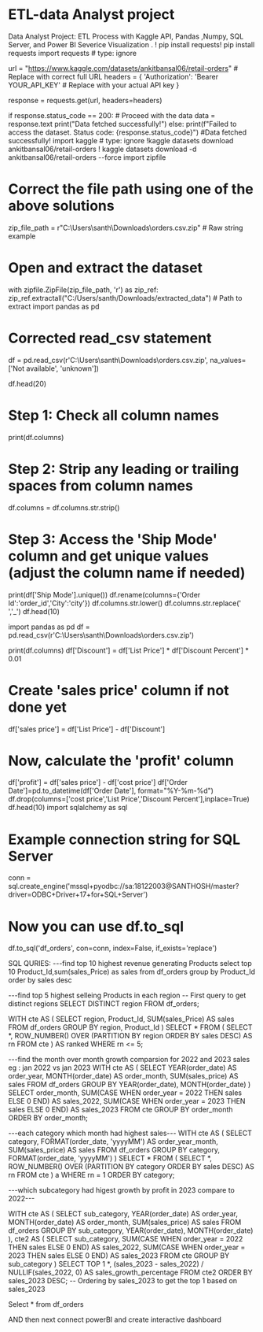 # ETL-data Analyst project 

Data Analyst Project: ETL Process with Kaggle API, Pandas ,Numpy, SQL Server, and Power BI Severice Visualization .
! pip install requests! pip install requests
import requests # type: ignore

url = "https://www.kaggle.com/datasets/ankitbansal06/retail-orders"  # Replace with correct full URL
headers = {
    'Authorization': 'Bearer YOUR_API_KEY'  # Replace with your actual API key
}

response = requests.get(url, headers=headers)

if response.status_code == 200:
    # Proceed with the data
    data = response.text
    print("Data fetched successfully!")
else:
    print(f"Failed to access the dataset. Status code: {response.status_code}")
    #Data fetched successfully!
 import kaggle # type: ignore
!kaggle datasets download ankitbansal06/retail-orders
! kaggle datasets download -d ankitbansal06/retail-orders --force
import zipfile

# Correct the file path using one of the above solutions
zip_file_path = r"C:\Users\santh\Downloads\orders.csv.zip"  # Raw string example

# Open and extract the dataset
with zipfile.ZipFile(zip_file_path, 'r') as zip_ref:
    zip_ref.extractall("C:/Users/santh/Downloads/extracted_data")  # Path to extract
import pandas as pd

# Corrected read_csv statement
df = pd.read_csv(r'C:\Users\santh\Downloads\orders.csv.zip', na_values=['Not available', 'unknown'])

df.head(20)

# Step 1: Check all column names
print(df.columns)

# Step 2: Strip any leading or trailing spaces from column names
df.columns = df.columns.str.strip()

# Step 3: Access the 'Ship Mode' column and get unique values (adjust the column name if needed)
print(df['Ship Mode'].unique())
df.rename(columns={'Order Id':'order_id','City':'city'})
df.columns.str.lower()
df.columns.str.replace(' ','_')
df.head(10)

import pandas as pd
df = pd.read_csv(r'C:\Users\santh\Downloads\orders.csv.zip')

print(df.columns)
df['Discount'] = df['List Price'] * df['Discount Percent'] * 0.01

# Create 'sales price' column if not done yet
df['sales price'] = df['List Price'] - df['Discount']

# Now, calculate the 'profit' column
df['profit'] = df['sales price'] - df['cost price']
df['Order Date']=pd.to_datetime(df['Order Date'], format="%Y-%m-%d")
df.drop(columns=['cost price','List Price','Discount Percent'],inplace=True)
df.head(10)
import sqlalchemy as sql

# Example connection string for SQL Server
conn = sql.create_engine('mssql+pyodbc://sa:18122003@SANTHOSH/master?driver=ODBC+Driver+17+for+SQL+Server')

# Now you can use df.to_sql
df.to_sql('df_orders', con=conn, index=False, if_exists='replace')

SQL QURIES:
---find top 10 highest revenue generating Products
  select  top 10 Product_Id,sum(sales_Price) as sales
  from df_orders
  group by Product_Id
  order by sales desc


   ---find top 5 highest selleing  Products in each region
  -- First query to get distinct regions
SELECT DISTINCT region
FROM df_orders;

WITH cte AS (
    SELECT region, Product_Id, SUM(sales_Price) AS sales
    FROM df_orders
    GROUP BY region, Product_Id
)
SELECT *
FROM (
    SELECT *, 
           ROW_NUMBER() OVER (PARTITION BY region ORDER BY sales DESC) AS rn
    FROM cte
) AS ranked
WHERE rn <= 5;

---find the month over month growth comparsion for 2022 and 2023 sales eg : jan 2022 vs jan 2023
WITH cte AS (
    SELECT 
        YEAR(order_date) AS order_year,
        MONTH(order_date) AS order_month,
        SUM(sales_price) AS sales
    FROM df_orders
    GROUP BY YEAR(order_date), MONTH(order_date)
)
SELECT 
    order_month,
    SUM(CASE WHEN order_year = 2022 THEN sales ELSE 0 END) AS sales_2022,
    SUM(CASE WHEN order_year = 2023 THEN sales ELSE 0 END) AS sales_2023
FROM cte
GROUP BY order_month
ORDER BY order_month;

---each category which month  had highest sales---
WITH cte AS (
    SELECT category, 
           FORMAT(order_date, 'yyyyMM') AS order_year_month, 
           SUM(sales_price) AS sales
    FROM df_orders
    GROUP BY category, FORMAT(order_date, 'yyyyMM')
)
SELECT * 
FROM (
    SELECT *,
           ROW_NUMBER() OVER (PARTITION BY category ORDER BY sales DESC) AS rn
    FROM cte
) a
WHERE rn = 1
ORDER BY category;


---which subcategory had higest growth by profit in 2023 compare to 2022---

WITH cte AS (
    SELECT sub_category,
           YEAR(order_date) AS order_year,
           MONTH(order_date) AS order_month,
           SUM(sales_price) AS sales
    FROM df_orders
    GROUP BY sub_category, YEAR(order_date), MONTH(order_date)
),
cte2 AS (
    SELECT 
        sub_category,
        SUM(CASE WHEN order_year = 2022 THEN sales ELSE 0 END) AS sales_2022,
        SUM(CASE WHEN order_year = 2023 THEN sales ELSE 0 END) AS sales_2023
    FROM cte
    GROUP BY sub_category
)
SELECT TOP 1 *,
       (sales_2023 - sales_2022) / NULLIF(sales_2022, 0) AS sales_growth_percentage
FROM cte2
ORDER BY sales_2023 DESC;  -- Ordering by sales_2023 to get the top 1 based on sales_2023

Select * from df_orders


AND then next connect powerBI and  create interactive dashboard













